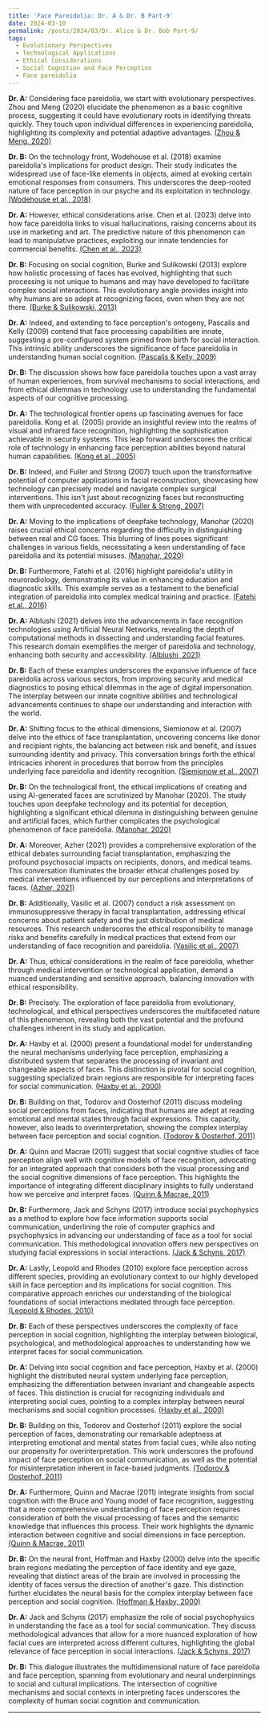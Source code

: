```yaml
---
title: 'Face Pareidolia: Dr. A & Dr. B Part-9'
date: 2024-03-10
permalink: /posts/2024/03/Dr. Alice & Dr. Bob Part-9/
tags:
  - Evolutionary Perspectives
  - Technological Applications
  - Ethical Considerations
  - Social Cognition and Face Perception
  - Face pareidolia
---
```


**Dr. A:** Considering face pareidolia, we start with evolutionary perspectives. Zhou and Meng (2020) elucidate the phenomenon as a basic cognitive process, suggesting it could have evolutionary roots in identifying threats quickly. They touch upon individual differences in experiencing pareidolia, highlighting its complexity and potential adaptive advantages. [(Zhou & Meng, 2020)](https://consensus.app/papers/face-individual-differences-face-pareidolia-zhou/7fe99ab8c9d8507aa4db0df1ea5b5555/?utm_source=chatgpt)

**Dr. B:** On the technology front, Wodehouse et al. (2018) examine pareidolia's implications for product design. Their study indicates the widespread use of face-like elements in objects, aimed at evoking certain emotional responses from consumers. This underscores the deep-rooted nature of face perception in our psyche and its exploitation in technology. [(Wodehouse et al., 2018)](https://consensus.app/papers/pareidolia-characterising-anthropomorphism-wodehouse/88fde641a74b5fa6999e8cd86498dc7b/?utm_source=chatgpt)

**Dr. A:** However, ethical considerations arise. Chen et al. (2023) delve into how face pareidolia links to visual hallucinations, raising concerns about its use in marketing and art. The predictive nature of this phenomenon can lead to manipulative practices, exploiting our innate tendencies for commercial benefits. [(Chen et al., 2023)](https://consensus.app/papers/better-misidentify-review-occurrence-mechanisms-chen/8d66e65801295fe4ba489471042f178a/?utm_source=chatgpt)

**Dr. B:** Focusing on social cognition, Burke and Sulikowski (2013) explore how holistic processing of faces has evolved, highlighting that such processing is not unique to humans and may have developed to facilitate complex social interactions. This evolutionary angle provides insight into why humans are so adept at recognizing faces, even when they are not there. [(Burke & Sulikowski, 2013)](https://consensus.app/papers/evolution-holistic-processing-faces-burke/8f734f2f217c50509ed4b1ad93ab892e/?utm_source=chatgpt)

**Dr. A:** Indeed, and extending to face perception's ontogeny, Pascalis and Kelly (2009) contend that face processing capabilities are innate, suggesting a pre-configured system primed from birth for social interaction. This intrinsic ability underscores the significance of face pareidolia in understanding human social cognition. [(Pascalis & Kelly, 2009)](https://consensus.app/papers/origins-face-processing-humans-phylogeny-ontogeny-pascalis/ac52b5fea1b957ae8918ef5754d461d7/?utm_source=chatgpt)

**Dr. B:** The discussion shows how face pareidolia touches upon a vast array of human experiences, from survival mechanisms to social interactions, and from ethical dilemmas in technology use to understanding the fundamental aspects of our cognitive processing. 

**Dr. A:** The technological frontier opens up fascinating avenues for face pareidolia. Kong et al. (2005) provide an insightful review into the realms of visual and infrared face recognition, highlighting the sophistication achievable in security systems. This leap forward underscores the critical role of technology in enhancing face perception abilities beyond natural human capabilities. [(Kong et al., 2005)](https://consensus.app/papers/advances-face-recognition-review-kong/a1d53048831d50d483e24108f3443a3f/?utm_source=chatgpt)

**Dr. B:** Indeed, and Fuller and Strong (2007) touch upon the transformative potential of computer applications in facial reconstruction, showcasing how technology can precisely model and navigate complex surgical interventions. This isn't just about recognizing faces but reconstructing them with unprecedented accuracy. [(Fuller & Strong, 2007)](https://consensus.app/papers/computer-applications-plastic-reconstructive-surgery-fuller/d611d07d021456978c4293700031b8b5/?utm_source=chatgpt)

**Dr. A:** Moving to the implications of deepfake technology, Manohar (2020) raises crucial ethical concerns regarding the difficulty in distinguishing between real and CG faces. This blurring of lines poses significant challenges in various fields, necessitating a keen understanding of face pareidolia and its potential misuses. [(Manohar, 2020)](https://consensus.app/papers/seeing-deceiving-psychology-neuroscience-fake-faces-manohar/c01522bb5e2f573f814a27ff75f95adf/?utm_source=chatgpt)

**Dr. B:** Furthermore, Fatehi et al. (2016) highlight pareidolia's utility in neuroradiology, demonstrating its value in enhancing education and diagnostic skills. This example serves as a testament to the beneficial integration of pareidolia into complex medical training and practice. [(Fatehi et al., 2016)](https://consensus.app/papers/pareidolia-additional-approach-improving-education-fatehi/1ef834f71b5a53f5aaae3027876dbb35/?utm_source=chatgpt)

**Dr. A:** Alblushi (2021) delves into the advancements in face recognition technologies using Artificial Neural Networks, revealing the depth of computational methods in dissecting and understanding facial features. This research domain exemplifies the merger of pareidolia and technology, enhancing both security and accessibility. [(Alblushi, 2021)](https://consensus.app/papers/face-recognition-based-artificial-neural-network-review-alblushi/da3831b579fa5896a446791e7550b6dd/?utm_source=chatgpt)

**Dr. B:** Each of these examples underscores the expansive influence of face pareidolia across various sectors, from improving security and medical diagnostics to posing ethical dilemmas in the age of digital impersonation. The interplay between our innate cognitive abilities and technological advancements continues to shape our understanding and interaction with the world.

**Dr. A:** Shifting focus to the ethical dimensions, Siemionow et al. (2007) delve into the ethics of face transplantation, uncovering concerns like donor and recipient rights, the balancing act between risk and benefit, and issues surrounding identity and privacy. This conversation brings forth the ethical intricacies inherent in procedures that borrow from the principles underlying face pareidolia and identity recognition. [(Siemionow et al., 2007)](https://consensus.app/papers/issues-face-transplantation-siemionow/7cbfef12018b5bab8c18fb8b7a6c0c20/?utm_source=chatgpt)

**Dr. B:** On the technological front, the ethical implications of creating and using AI-generated faces are scrutinized by Manohar (2020). The study touches upon deepfake technology and its potential for deception, highlighting a significant ethical dilemma in distinguishing between genuine and artificial faces, which further complicates the psychological phenomenon of face pareidolia. [(Manohar, 2020)](https://consensus.app/papers/seeing-deceiving-psychology-neuroscience-fake-faces-manohar/c01522bb5e2f573f814a27ff75f95adf/?utm_source=chatgpt)

**Dr. A:** Moreover, Azher (2021) provides a comprehensive exploration of the ethical debates surrounding facial transplantation, emphasizing the profound psychosocial impacts on recipients, donors, and medical teams. This conversation illuminates the broader ethical challenges posed by medical interventions influenced by our perceptions and interpretations of faces. [(Azher, 2021)](https://consensus.app/papers/transplantation-ethical-debate-azher/90975141fada547fa844412129bc1751/?utm_source=chatgpt)

**Dr. B:** Additionally, Vasilic et al. (2007) conduct a risk assessment on immunosuppressive therapy in facial transplantation, addressing ethical concerns about patient safety and the just distribution of medical resources. This research underscores the ethical responsibility to manage risks and benefits carefully in medical practices that extend from our understanding of face recognition and pareidolia. [(Vasilic et al., 2007)](https://consensus.app/papers/risk-assessment-immunosuppressive-therapy-facial-vasilic/900c531578d3598d88d05952a84d67b2/?utm_source=chatgpt)

**Dr. A:** Thus, ethical considerations in the realm of face pareidolia, whether through medical intervention or technological application, demand a nuanced understanding and sensitive approach, balancing innovation with ethical responsibility.

**Dr. B:** Precisely. The exploration of face pareidolia from evolutionary, technological, and ethical perspectives underscores the multifaceted nature of this phenomenon, revealing both the vast potential and the profound challenges inherent in its study and application.

**Dr. A:** Haxby et al. (2000) present a foundational model for understanding the neural mechanisms underlying face perception, emphasizing a distributed system that separates the processing of invariant and changeable aspects of faces. This distinction is pivotal for social cognition, suggesting specialized brain regions are responsible for interpreting faces for social communication. [(Haxby et al., 2000)](https://consensus.app/papers/distributed-system-face-perception-haxby/5f83fc93d076574e9cfcbce62042f038/?utm_source=chatgpt)

**Dr. B:** Building on that, Todorov and Oosterhof (2011) discuss modeling social perceptions from faces, indicating that humans are adept at reading emotional and mental states through facial expressions. This capacity, however, also leads to overinterpretation, showing the complex interplay between face perception and social cognition. [(Todorov & Oosterhof, 2011)](https://consensus.app/papers/modeling-social-perception-faces-todorov/39b7be8670e3547d9fb1d6c5bb182239/?utm_source=chatgpt)

**Dr. A:** Quinn and Macrae (2011) suggest that social cognitive studies of face perception align well with cognitive models of face recognition, advocating for an integrated approach that considers both the visual processing and the social cognitive dimensions of face perception. This highlights the importance of integrating different disciplinary insights to fully understand how we perceive and interpret faces. [(Quinn & Macrae, 2011)](https://consensus.app/papers/face-person-perception-insights-cognition-quinn/2d3a2c858d2350b8ae7ff22d61e9cf1b/?utm_source=chatgpt)

**Dr. B:** Furthermore, Jack and Schyns (2017) introduce social psychophysics as a method to explore how face information supports social communication, underlining the role of computer graphics and psychophysics in advancing our understanding of face as a tool for social communication. This methodological innovation offers new perspectives on studying facial expressions in social interactions. [(Jack & Schyns, 2017)](https://consensus.app/papers/toward-social-psychophysics-face-communication-jack/eb16a6bbb6ad567998f478868aab7ee7/?utm_source=chatgpt)

**Dr. A:** Lastly, Leopold and Rhodes (2010) explore face perception across different species, providing an evolutionary context to our highly developed skill in face perception and its implications for social cognition. This comparative approach enriches our understanding of the biological foundations of social interactions mediated through face perception. [(Leopold & Rhodes, 2010)](https://consensus.app/papers/view-face-perception-leopold/a1a05d648c915a50bbe59f515f4af2bb/?utm_source=chatgpt)

**Dr. B:** Each of these perspectives underscores the complexity of face perception in social cognition, highlighting the interplay between biological, psychological, and methodological approaches to understanding how we interpret faces for social communication.

**Dr. A:** Delving into social cognition and face perception, Haxby et al. (2000) highlight the distributed neural system underlying face perception, emphasizing the differentiation between invariant and changeable aspects of faces. This distinction is crucial for recognizing individuals and interpreting social cues, pointing to a complex interplay between neural mechanisms and social cognition processes. [(Haxby et al., 2000)](https://consensus.app/papers/distributed-system-face-perception-haxby/5f83fc93d076574e9cfcbce62042f038/?utm_source=chatgpt)

**Dr. B:** Building on this, Todorov and Oosterhof (2011) explore the social perception of faces, demonstrating our remarkable adeptness at interpreting emotional and mental states from facial cues, while also noting our propensity for overinterpretation. This work underscores the profound impact of face perception on social communication, as well as the potential for misinterpretation inherent in face-based judgments. [(Todorov & Oosterhof, 2011)](https://consensus.app/papers/modeling-social-perception-faces-todorov/39b7be8670e3547d9fb1d6c5bb182239/?utm_source=chatgpt)

**Dr. A:** Furthermore, Quinn and Macrae (2011) integrate insights from social cognition with the Bruce and Young model of face recognition, suggesting that a more comprehensive understanding of face perception requires consideration of both the visual processing of faces and the semantic knowledge that influences this process. Their work highlights the dynamic interaction between cognitive and social dimensions in face perception. [(Quinn & Macrae, 2011)](https://consensus.app/papers/face-person-perception-insights-cognition-quinn/2d3a2c858d2350b8ae7ff22d61e9cf1b/?utm_source=chatgpt)

**Dr. B:** On the neural front, Hoffman and Haxby (2000) delve into the specific brain regions mediating the perception of face identity and eye gaze, revealing that distinct areas of the brain are involved in processing the identity of faces versus the direction of another's gaze. This distinction further elucidates the neural basis for the complex interplay between face perception and social cognition. [(Hoffman & Haxby, 2000)](https://consensus.app/papers/representations-gaze-identity-distributed-system-face-hoffman/e10f2e50e49b5e2181a1b25d34efa133/?utm_source=chatgpt)

**Dr. A:** Jack and Schyns (2017) emphasize the role of social psychophysics in understanding the face as a tool for social communication. They discuss methodological advances that allow for a more nuanced exploration of how facial cues are interpreted across different cultures, highlighting the global relevance of face perception in social interactions. [(Jack & Schyns, 2017)](https://consensus.app/papers/toward-social-psychophysics-face-communication-jack/eb16a6bbb6ad567998f478868aab7ee7/?utm_source=chatgpt)

**Dr. B:** This dialogue illustrates the multidimensional nature of face pareidolia and face perception, spanning from evolutionary and neural underpinnings to social and cultural implications. The intersection of cognitive mechanisms and social contexts in interpreting faces underscores the complexity of human social cognition and communication.

---